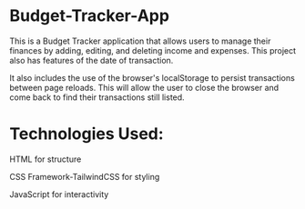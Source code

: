 ﻿# Budget-Tracker-App
 This is a Budget Tracker application that allows users to manage their finances by adding, editing, and deleting income and expenses. This project also has features of the date of transaction.
 
 It also includes the use of the browser's localStorage to persist transactions between page reloads. This will allow the user to close the browser and come back to find their transactions still listed.

 # Technologies Used:
 HTML for structure

CSS Framework-TailwindCSS for styling

JavaScript for interactivity
